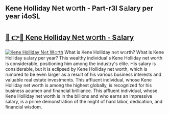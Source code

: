## Kene Holliday N𝚎t w𝚘rth - Part-r3I S𝚊lary per year i4oSL

# <h2><a href="http://gc3yz0m.nevu.top/?p=Kene+Holliday">🔗 👉🔴 Kene Holliday N𝚎t w𝚘rth - S𝚊lary</a></h2>

[![Kene Holliday N𝚎t W𝚘rth](https://i.imgur.com/Oavwk0R.jpeg)](http://gc3yz0m.nevu.top/?p=Kene+Holliday)
What is Kene Holliday n𝚎t w𝚘rth? What is Kene Holliday s𝚊lary per year?
This wealthy individual's Kene Holliday net worth is considerable, positioning him among the industry's elite. His salary is considerable, but it is eclipsed by Kene Holliday net worth, which is rumored to be even larger as a result of his various business interests and valuable real estate investments. This affluent individual, whose Kene Holliday net worth is among the highest globally, is recognized for his business acumen and financial brilliance. This affluent individual, whose Kene Holliday net worth is in the billions and who earns an impressive salary, is a prime demonstration of the might of hard labor, dedication, and financial wisdom.
